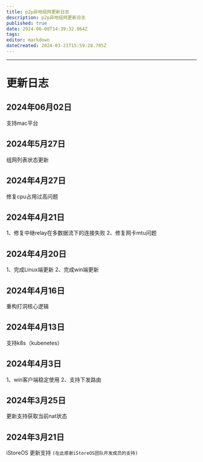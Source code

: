 ```yaml
---
title: p2p异地组网更新日志
description: p2p异地组网更新日志
published: true
date: 2024-06-08T14:39:32.064Z
tags: 
editor: markdown
dateCreated: 2024-03-21T15:59:28.785Z
---
```


-------------
# 更新日志
## 2024年06月02日
支持mac平台
## 2024年5月27日
组网列表状态更新
## 2024年4月27日
修复cpu占用过高问题
## 2024年4月21日  
1、修复中继relay在多数据流下的连接失败
2、修复网卡mtu问题
## 2024年4月20日  
1、完成Linux端更新
2、完成win端更新
## 2024年4月16日  
重构打洞核心逻辑
## 2024年4月13日
支持k8s（kubenetes）
## 2024年4月3日  
1、win客户端稳定使用
2、支持下发路由
## 2024年3月25日  
更新支持获取当前nat状态
## 2024年3月21日  
iStoreOS 更新支持 `(在此感谢iStoreOS团队开发成员的支持)`